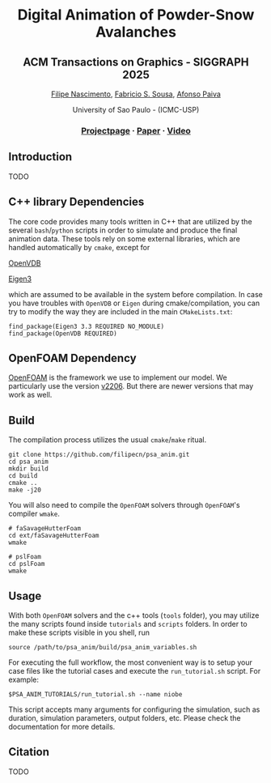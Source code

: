 <div align="center">

# Digital Animation of Powder-Snow Avalanches

<h2>ACM Transactions on Graphics - SIGGRAPH 2025</h2>

[Filipe Nascimento](https://filipecn.dev/), [Fabricio S. Sousa](https://sites.google.com/icmc.usp.br/fssousa/home), [Afonso Paiva](https://sites.google.com/icmc.usp.br/apneto/)

University of Sao Paulo - (ICMC-USP)


### [Projectpage](https://filipecn.github.io/psa_anim/) · [Paper](https://filipecn.github.io/psa_anim/static/pdf/psa_anim.pdf) · [Video](https://www.youtube.com/watch?v=rHvtYA-lLIk&feature=youtu.be)

</div>

## Introduction

TODO

## C++ library Dependencies

The core code provides many tools written in C++ that are utilized by the 
several `bash`/`python` scripts in order to simulate and produce the final 
animation data. These tools rely on some external libraries, which are 
handled automatically by `cmake`, except for 

[OpenVDB](https://github.com/AcademySoftwareFoundation/openvdb)

[Eigen3](https://eigen.tuxfamily.org/index.php?title=Main_Page)

which are assumed to be available in the system before compilation. 
In case you have troubles with `OpenVDB` or `Eigen` during cmake/compilation,
you can try to modify the way they are included in the main `CMakeLists.txt`:
```
find_package(Eigen3 3.3 REQUIRED NO_MODULE)
find_package(OpenVDB REQUIRED)
```

## OpenFOAM Dependency

[OpenFOAM](https://www.openfoam.com/) is the framework we use to implement
our model. We particularly use the version 
[v2206](https://www.openfoam.com/news/main-news/openfoam-v2206). 
But there are newer versions that may work as well.

## Build

The compilation process utilizes the usual `cmake`/`make` ritual.

```
git clone https://github.com/filipecn/psa_anim.git
cd psa_anim 
mkdir build
cd build
cmake ..
make -j20
```

You will also need to compile the `OpenFOAM` solvers through `OpenFOAM`'s compiler `wmake`.

```
# faSavageHutterFoam
cd ext/faSavageHutterFoam
wmake

# pslFoam
cd pslFoam
wmake
```

## Usage

With both `OpenFOAM` solvers and the c++ tools (`tools` folder), you may utilize the 
many scripts found inside `tutorials` and `scripts` folders. In order to make these 
scripts visible in you shell, run 
```
source /path/to/psa_anim/build/psa_anim_variables.sh
```

For executing the full workflow, 
the most convenient way is to setup your case files like the tutorial 
cases and execute the `run_tutorial.sh` script. For example:

```
$PSA_ANIM_TUTORIALS/run_tutorial.sh --name niobe
```

This script accepts many arguments for configuring the simulation, such as duration, 
simulation parameters, output folders, etc. 
Please check the documentation for more details.

## Citation

TODO
